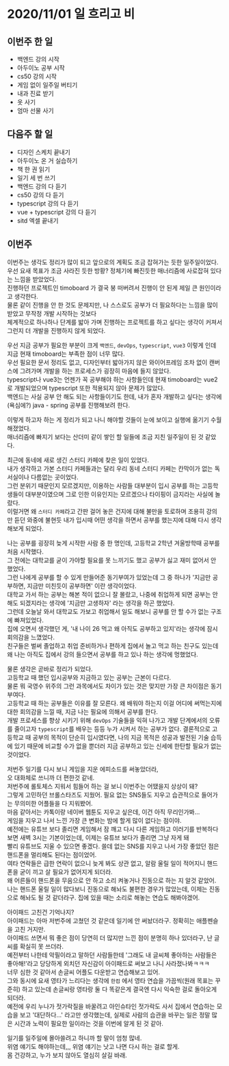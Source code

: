 # 2020/11/01 일 흐리고 비

## 이번주 한 일

- 백엔드 강의 시작
- 아두이노 공부 시작
- cs50 강의 시작
- 게임 없이 일주일 버티기
- 내과 진료 받기
- 옷 사기
- 엄마 선물 사기

## 다음주 할 일

- 디자인 스케치 끝내기
- 아두이노 온 거 실습하기
- 책 한 권 읽기
- 일기 세 번 쓰기
- 백엔드 강의 다 듣기
- cs50 강의 다 듣기
- typescript 강의 다 듣기
- vue + typescript 강의 다 듣기
- sitd 엑셀 끝내기

## 이번주

이번주는 생각도 정리가 많이 되고 앞으로의 계획도 조금 잡혀가는 듯한 일주일이었다.  
우선 요새 목표가 조금 사라진 듯한 방황? 정체기에 빠진듯한 매너리즘에 사로잡혀 있다는 느낌을 받았었다.  
진행하던 프로젝트인 timoboard 가 결국 붕 떠버려서 진행이 안 된게 제일 큰 원인이라고 생각한다.  
물론 같이 진행을 안 한 것도 문제지만, 나 스스로도 공부가 더 필요하다는 느낌을 많이 받았고 무작정 개발 시작하는 것보다  
체계적으로 하나하나 단계를 밟아 가며 진행하는 프로젝트를 하고 싶다는 생각이 커져서 그런지 더 개발을 진행하지 않게 되었다.

우선 지금 공부가 필요한 부분이 크게 `백엔드`, `devOps`, `typescript`, `vue3` 이렇게 인데 지금 현재 timoboard는 부족한 점이 너무 많다.  
우선 필요한 문서 정리도 없고, 디자인부터 밟아가지 않은 와이어프레임 조차 없이 캔버스에 그려가며 개발을 하는 프로세스가 굉장히 마음에 들지 않았다.  
typescript나 vue3는 언젠가 꼭 공부해야 하는 사항들인데 현재 timoboard는 vue2 로 개발되었으며 typescript 또한 적용되지 않아 문제가 많았다.  
백엔드는 사실 공부 안 해도 되는 사항들이기도 한데, 내가 혼자 개발하고 싶다는 생각에(욕심에?) java - spring 공부를 진행해보려 한다.

이렇게 하고자 하는 게 정리가 되고 나니 해야할 것들이 눈에 보이고 실행에 옮기기 수월해졌었다.  
매너리즘에 빠지기 보다는 산더미 같이 쌓인 할 일들에 조금 지친 일주일이 된 것 같았다.

최근에 동네에 새로 생긴 스터디 카페에 찾은 일이 있었다.  
내가 생각하고 가본 스터디 카페들과는 달리 우리 동네 스터디 카페는 칸막이가 없는 독서실이나 다름없는 곳이었다.  
그런 분위기 때문인지 모르겠지만, 이용하는 사람들 대부분이 입시 공부를 하는 고등학생들이 대부분이였으며 그로 인한 이유인지는 모르겠으나 타이핑이 금지라는 사실에 놀랐다.  
이럴거면 왜 `스터디 카페`라고 간판 걸어 놓은 건지에 대해 불만을 토로하며 조용히 강의만 듣던 와중에 불현듯 내가 입시때 어떤 생각을 하면서 공부를 했는지에 대해 다시 생각해보게 되었다.

나는 공부를 굉장히 늦게 시작한 사람 중 한 명인데, 고등학교 2학년 겨울방학때 공부를 처음 시작했다.  
그 전에는 대학교를 굳이 가야할 필요를 못 느끼기도 했고 공부가 싫고 재미 없어서 안 했었다.  
그런 나에게 공부를 할 수 있게 만들어준 동기부여가 있었는데 그 중 하나가 '지금만 공부하면, 지금만 미친듯이 공부하면' 이란 생각이었다.  
대학교 가서 하는 공부는 해본 적이 없으니 잘 몰랐고, 나중에 취업하게 되면 공부는 안 해도 되겠지라는 생각에 '지금만 고생하자' 라는 생각을 하곤 했었다.  
그런데 오늘날 와서 대학교도 가보고 취업해서 일도 해보니 공부를 안 할 수가 없는 구조에 빠져있었다.  
집에 오면서 생각했던 게, '내 나이 26 먹고 왜 아직도 공부하고 있지'라는 생각에 잠시 회의감을 느꼈었다.  
친구들은 벌써 졸업하고 취업 준비하거나 편하게 집에서 놀고 먹고 하는 친구도 있는데 왜 나는 아직도 집에서 강의 들으면서 공부를 하고 있나 하는 생각에 멍했었다.

물론 생각은 곧바로 정리가 되었다.  
고등학교 때 했던 입시공부와 지금하고 있는 공부는 근본이 다르다.  
물론 뭐 국영수 위주의 그런 과목에서도 차이가 있는 것은 맞지만 가장 큰 차이점은 동기부여다.  
고등학교 때 하는 공부들은 이유를 잘 모른다. 왜 배워야 하는지 이걸 어디에 써먹는지에 대한 회의감을 느낄 때, 지금 나는 필요에 의해서 공부를 한다.  
개발 프로세스를 향상 시키기 위해 `devOps` 기술들을 익혀 나가고 개발 단계에서의 오류를 줄이고자 `typescript`를 배우는 등등 누가 시켜서 하는 공부가 없다.
결론적으로 고등학교 때 공부의 목적이 단순히 입시였다면, 나의 지금 목적은 성공과 발전된 기술 습득에 있기 때문에 비교할 수가 없을 뿐더러 지금 공부하고 있는 신세에 한탄할 필요가 없는 것이었다.

저번주 일기를 다시 보니 게임을 지운 에피소드를 써놓았더라,  
오 대화체로 쓰니까 더 편한것 같네.  
저번주에 롤토체스 지워서 힘들어 하는 걸 보니 이번주는 어땠을지 상상이 돼?  
그렇게 고민하던 브롤스타즈도 지웠어. 필요 없는 SNS들도 지우고 습관적으로 들어가는 무의미한 어플들을 다 지워봤어.  
마음 같아서는 카톡이랑 네이버 웹툰도 지우고 싶은데, 이건 아직 무리인가봐...  
게임을 지우고 나서 느낀 가장 큰 변화는 밤에 할게 많이 없다는 점이야.  
예전에는 유튜브 보다 졸리면 게임해서 잠 깨고 다시 다른 게임하고 이러기를 반복하다보면 새벽 3시는 기본이었는데, 이제는 유튜브 보다가 졸리면 그냥 자게 돼  
빨리 유튜브도 지울 수 있으면 좋겠다.
쓸데 없는 SNS를 지우고 나서 가장 좋았던 점은 핸드폰을 멀리해도 된다는 점이었어.  
여타 연락들은 급한 연락이 없으니 늦게 봐도 상관 없고, 알람 울릴 일이 적어지니 핸드폰을 굳이 끼고 살 필요가 없어지게 되더라.  
왜 어른들이 핸드폰을 무음으로 안 하고 소리 켜놓거나 진동으로 하는 지 알것 같았어.  
나는 핸드폰 울릴 일이 많다보니 진동으로 해놔도 불편한 경우가 많았는데, 이제는 진동으로 해놔도 될 것 같더라구. 집에 있을 때는 소리로 해놓는 연습도 해봐야겠어.

아이패드 고친건 기억나지?  
아이패드는 아마 저번주에 고쳤던 것 같은데 일기에 안 써놨더라구. 정확히는 애플펜슬을 고친 거지만.  
아이패드 쓰면서 뭐 좋은 점이 당연히 더 많지만 느낀 점이 분명히 하나 있더라구, 난 글씨를 확실히 못 쓰더라.  
예전부터 나한테 악필이라고 말하던 사람들한테 '그래도 내 글씨체 좋아하는 사람들은 좋아해!'라고 당당하게 외치던 자신감이 아이패드로 써보고 나니 사라졌나봐ㅋㅋㅋ  
너무 심한 것 같아서 손글씨 어플도 다운받고 연습해보고 있어.  
그와 동시에 요새 영타가 느리다는 생각에 `한컴` 에서 영타 연습을 가끔씩(원래 목표는 꾸준히) 하고 있는데 손글씨랑 영타랑 둘 다 똑같은게 결국엔 다시 익숙한 걸로 돌아오게 되더라.  
예전에 우리 누나가 젓가락질을 바꿀려고 아인슈타인 젓가락도 사서 집에서 연습하는 모습을 보고 '대단하다...' 라고만 생각했는데, 실제로 사람의 습관을 바꾸는 일은 정말 많은 시간과 노력이 필요한 일이라는 것을 이번에 알게 된 것 같아.

일기를 일주일에 몰아쓸려고 하니까 할 말이 엄청 많네.  
위염 얘기도 해야하는데,,, 위염 얘기는 낫고 나면 다시 하는 걸로 할게.  
몸 건강하고, 누가 보지 않아도 열심히 살길 바래.
